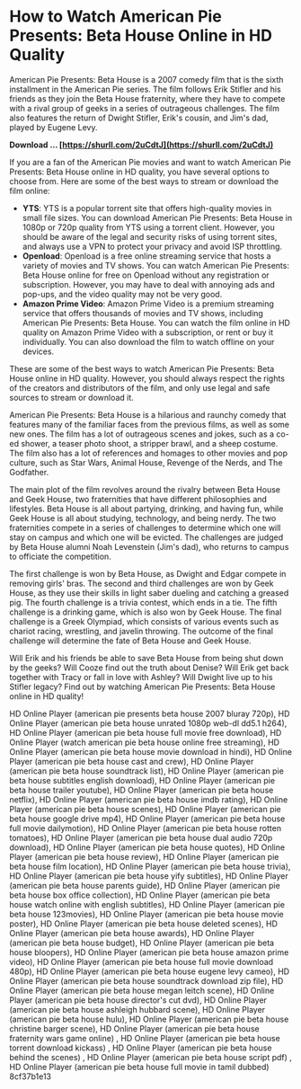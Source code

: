 # How to Watch American Pie Presents: Beta House Online in HD Quality
 
American Pie Presents: Beta House is a 2007 comedy film that is the sixth installment in the American Pie series. The film follows Erik Stifler and his friends as they join the Beta House fraternity, where they have to compete with a rival group of geeks in a series of outrageous challenges. The film also features the return of Dwight Stifler, Erik's cousin, and Jim's dad, played by Eugene Levy.
 
**Download … [https://shurll.com/2uCdtJ](https://shurll.com/2uCdtJ)**


 
If you are a fan of the American Pie movies and want to watch American Pie Presents: Beta House online in HD quality, you have several options to choose from. Here are some of the best ways to stream or download the film online:
 
- **YTS**: YTS is a popular torrent site that offers high-quality movies in small file sizes. You can download American Pie Presents: Beta House in 1080p or 720p quality from YTS using a torrent client. However, you should be aware of the legal and security risks of using torrent sites, and always use a VPN to protect your privacy and avoid ISP throttling.
- **Openload**: Openload is a free online streaming service that hosts a variety of movies and TV shows. You can watch American Pie Presents: Beta House online for free on Openload without any registration or subscription. However, you may have to deal with annoying ads and pop-ups, and the video quality may not be very good.
- **Amazon Prime Video**: Amazon Prime Video is a premium streaming service that offers thousands of movies and TV shows, including American Pie Presents: Beta House. You can watch the film online in HD quality on Amazon Prime Video with a subscription, or rent or buy it individually. You can also download the film to watch offline on your devices.

These are some of the best ways to watch American Pie Presents: Beta House online in HD quality. However, you should always respect the rights of the creators and distributors of the film, and only use legal and safe sources to stream or download it.
  
American Pie Presents: Beta House is a hilarious and raunchy comedy that features many of the familiar faces from the previous films, as well as some new ones. The film has a lot of outrageous scenes and jokes, such as a co-ed shower, a teaser photo shoot, a stripper brawl, and a sheep costume. The film also has a lot of references and homages to other movies and pop culture, such as Star Wars, Animal House, Revenge of the Nerds, and The Godfather.
 
The main plot of the film revolves around the rivalry between Beta House and Geek House, two fraternities that have different philosophies and lifestyles. Beta House is all about partying, drinking, and having fun, while Geek House is all about studying, technology, and being nerdy. The two fraternities compete in a series of challenges to determine which one will stay on campus and which one will be evicted. The challenges are judged by Beta House alumni Noah Levenstein (Jim's dad), who returns to campus to officiate the competition.
 
The first challenge is won by Beta House, as Dwight and Edgar compete in removing girls' bras. The second and third challenges are won by Geek House, as they use their skills in light saber dueling and catching a greased pig. The fourth challenge is a trivia contest, which ends in a tie. The fifth challenge is a drinking game, which is also won by Geek House. The final challenge is a Greek Olympiad, which consists of various events such as chariot racing, wrestling, and javelin throwing. The outcome of the final challenge will determine the fate of Beta House and Geek House.
 
Will Erik and his friends be able to save Beta House from being shut down by the geeks? Will Cooze find out the truth about Denise? Will Erik get back together with Tracy or fall in love with Ashley? Will Dwight live up to his Stifler legacy? Find out by watching American Pie Presents: Beta House online in HD quality!
 
HD Online Player (american pie presents beta house 2007 bluray 720p),  HD Online Player (american pie beta house unrated 1080p web-dl dd5.1 h264),  HD Online Player (american pie beta house full movie free download),  HD Online Player (watch american pie beta house online free streaming),  HD Online Player (american pie beta house movie download in hindi),  HD Online Player (american pie beta house cast and crew),  HD Online Player (american pie beta house soundtrack list),  HD Online Player (american pie beta house subtitles english download),  HD Online Player (american pie beta house trailer youtube),  HD Online Player (american pie beta house netflix),  HD Online Player (american pie beta house imdb rating),  HD Online Player (american pie beta house scenes),  HD Online Player (american pie beta house google drive mp4),  HD Online Player (american pie beta house full movie dailymotion),  HD Online Player (american pie beta house rotten tomatoes),  HD Online Player (american pie beta house dual audio 720p download),  HD Online Player (american pie beta house quotes),  HD Online Player (american pie beta house review),  HD Online Player (american pie beta house film location),  HD Online Player (american pie beta house trivia),  HD Online Player (american pie beta house yify subtitles),  HD Online Player (american pie beta house parents guide),  HD Online Player (american pie beta house box office collection),  HD Online Player (american pie beta house watch online with english subtitles),  HD Online Player (american pie beta house 123movies),  HD Online Player (american pie beta house movie poster),  HD Online Player (american pie beta house deleted scenes),  HD Online Player (american pie beta house awards),  HD Online Player (american pie beta house budget),  HD Online Player (american pie beta house bloopers),  HD Online Player (american pie beta house amazon prime video),  HD Online Player (american pie beta house full movie download 480p),  HD Online Player (american pie beta house eugene levy cameo),  HD Online Player (american pie beta house soundtrack download zip file),  HD Online Player (american pie beta house megan leitch scene),  HD Online Player (american pie beta house director's cut dvd),  HD Online Player (american pie beta house ashleigh hubbard scene),  HD Online Player (american pie beta house hulu),  HD Online Player (american pie beta house christine barger scene),  HD Online Player (american pie beta house fraternity wars game online) ,  HD Online Player (american pie beta house torrent download kickass) ,  HD Online Player (american pie beta house behind the scenes) ,  HD Online Player (american pie beta house script pdf) ,  HD Online Player (american pie beta house full movie in tamil dubbed)
 8cf37b1e13
 
